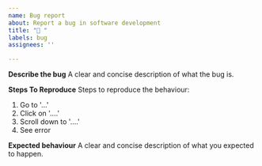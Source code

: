 ```yaml
---
name: Bug report
about: Report a bug in software development
title: "🐛 "
labels: bug
assignees: ''

---
```


**Describe the bug**
A clear and concise description of what the bug is.

**Steps To Reproduce**
Steps to reproduce the behaviour:
1. Go to '...'
2. Click on '....'
3. Scroll down to '....'
4. See error

**Expected behaviour**
A clear and concise description of what you expected to happen.
